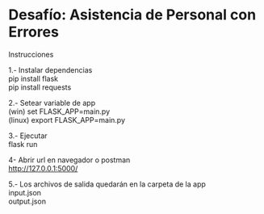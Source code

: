 # Desafío: Asistencia de Personal con Errores

Instrucciones


1.- Instalar dependencias  
pip install flask  
pip install requests  
  
2.- Setear variable de app  
(win) set FLASK_APP=main.py  
(linux) export FLASK_APP=main.py  
  
3.- Ejecutar  
flask run  
  
4- Abrir url en navegador o postman  
http://127.0.0.1:5000/  
  
5.- Los archivos de salida quedarán en la carpeta de la app  
input.json  
output.json  
